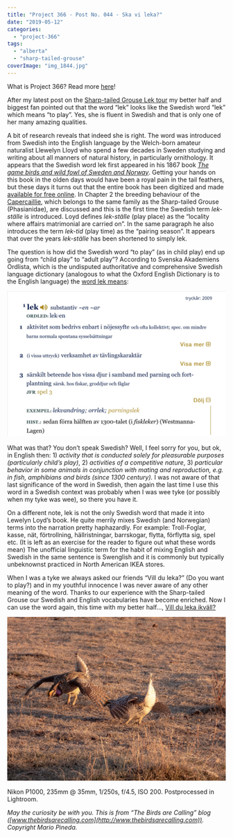 ```yaml
---
title: "Project 366 - Post No. 044 - Ska vi leka?"
date: "2019-05-12"
categories: 
  - "project-366"
tags: 
  - "alberta"
  - "sharp-tailed-grouse"
coverImage: "img_1844.jpg"
---
```


What is Project 366? Read more [here](https://thebirdsarecalling.com/2019/03/29/project-366/)!

After my latest post on the [Sharp-tailed Grouse Lek tour](http://thebirdsarecalling.com/2019/05/10/sharp-tailed-grouse-lek-tour/) my better half and biggest fan pointed out that the word “lek” looks like the Swedish word “lek” which means “to play”. Yes, she is fluent in Swedish and that is only one of her many amazing qualities.

A bit of research reveals that indeed she is right. The word was introduced from Swedish into the English language by the Welch-born amateur naturalist Llewelyn Lloyd who spend a few decades in Sweden studying and writing about all manners of natural history, in particularly ornithology. It appears that the Swedish word lek first appeared in his 1867 book _[The game birds and wild fowl of Sweden and Norway](https://books.google.ca/books/about/The_Game_Birds_and_Wild_Fowl_of_Sweden_a.html?id=SEd-EgZE2AgC&printsec=frontcover&source=kp_read_button&redir_esc=y)_. Getting your hands on this book in the olden days would have been a royal pain in the tail feathers, but these days it turns out that the entire book has been digitized and made [available for free online](https://books.google.ca/books/about/The_Game_Birds_and_Wild_Fowl_of_Sweden_a.html?id=SEd-EgZE2AgC&printsec=frontcover&source=kp_read_button&redir_esc=y). In Chapter 2 the breeding behaviour of the [Capercaillie](https://ebird.org/species/wescap1), which belongs to the same family as the Sharp-tailed Grouse (Phasianidae), are discussed and this is the first time the Swedish term _lek-ställe_ is introduced. Loyd defines _lek-ställe_ (play place) as the “locality where affairs matrimonial are carried on”. In the same paragraph he also introduces the term _lek-tid_ (play time) as the “pairing season”. It appears that over the years _lek-ställe_ has been shortened to simply lek.

The question is how did the Swedish word “to play” (as in child play) end up going from “child play” to “adult play”? According to Svenska Akademiens Ordlista, which is the undisputed authoritative and comprehensive Swedish language dictionary (analogous to what the Oxford English Dictionary is to the English language) the [word lek means](https://svenska.se/saol/?id=1711817&pz=7):

![](images/img_1847.jpg)

What was that? You don’t speak Swedish? Well, I feel sorry for you, but ok, in English then: 1) _activity that is conducted solely for pleasurable purposes (particularly child’s play)_, 2) _activities of a competitive nature_, 3) _particular behavior in some animals in conjunction with mating and reproduction, e.g. in fish, amphibians and birds (since 1300 century)._ I was not aware of that last significance of the word in Swedish, then again the last time I use this word in a Swedish context was probably when I was wee tyke (or possibly when my tyke was wee), so there you have it.

On a different note, lek is not the only Swedish word that made it into Lewelyn Loyd’s book. He quite merrily mixes Swedish (and Norwegian) terms into the narration pretty haphazardly. For example: Troll-Foglar, kasse, nät, förtrollning, hällristningar, barrskogar, flytta, förflytta sig, spel etc. (It is left as an exercise for the reader to figure out what these words mean) The unofficial linguistic term for the habit of mixing English and Swedish in the same sentence is Swenglish and it is commonly but typically unbeknownst practiced in North American IKEA stores.

When I was a tyke we always asked our friends “Vill du leka?” (Do you want to play?) and in my youthful innocence I was never aware of any other meaning of the word. Thanks to our experience with the Sharp-tailed Grouse our Swedish and English vocabularies have become enriched. Now I can use the word again, this time with my better half..., [Vill du leka ikväll?](https://www.google.com/search?rlz=1CDGOYI_enCA626CA626&hl=en-US&q=translate+vill+du+leka+ikväll?+to+english&spell=1&sa=X&ved=2ahUKEwiQ1eS0v5TiAhU-JzQIHWQ2DSYQBSgAegQIChAC&biw=414&bih=719&dpr=2)

![](images/img_1844.jpg)

Nikon P1000, 235mm @ 35mm, 1/250s, f/4.5, ISO 200. Postprocessed in Lightroom.

_May the curiosity be with you. This is from “The Birds are Calling” blog ([www.thebirdsarecalling.com](http://www.thebirdsarecalling.com)). Copyright Mario Pineda._
